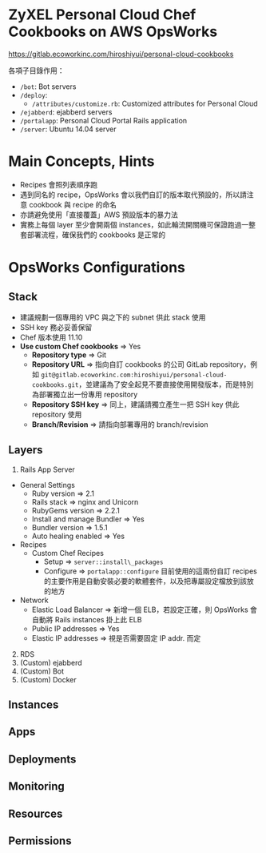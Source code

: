 # ZyXEL Personal Cloud Chef Cookbooks on AWS OpsWorks

https://gitlab.ecoworkinc.com/hiroshiyui/personal-cloud-cookbooks

各項子目錄作用：
* `/bot`: Bot servers
* `/deploy`:
  * `/attributes/customize.rb`: Customized attributes for Personal Cloud
* `/ejabberd`: ejabberd servers
* `/portalapp`: Personal Cloud Portal Rails application
* `/server`: Ubuntu 14.04 server

# Main Concepts, Hints

* Recipes 會照列表順序跑
* 遇到同名的 recipe，OpsWorks 會以我們自訂的版本取代預設的，所以請注意 cookbook 與 recipe 的命名
* 亦請避免使用「直接覆蓋」AWS 預設版本的暴力法
* 實務上每個 layer 至少會開兩個 instances，如此輪流開關機可保證跑過一整套部署流程，確保我們的 cookbooks 是正常的

# OpsWorks Configurations

## Stack

* 建議規劃一個專用的 VPC 與之下的 subnet 供此 stack 使用
* SSH key 務必妥善保留
* Chef 版本使用 11.10
* **Use custom Chef cookbooks** => Yes
  * **Repository type** => Git
  * **Repository URL** => 指向自訂 cookbooks 的公司 GitLab repository，例如 `git@gitlab.ecoworkinc.com:hiroshiyui/personal-cloud-cookbooks.git`，並建議為了安全起見不要直接使用開發版本，而是特別為部署獨立出一份專用 repository 
  * **Repository SSH key** => 同上，建議請獨立產生一把 SSH key 供此 repository 使用
  * **Branch/Revision** => 請指向部署專用的 branch/revision

## Layers

1. Rails App Server
  * General Settings
      * Ruby version => 2.1
      * Rails stack => nginx and Unicorn
      * RubyGems version => 2.2.1
      * Install and manage Bundler => Yes
      * Bundler version => 1.5.1
      * Auto healing enabled => Yes
  * Recipes
      * Custom Chef Recipes
          * Setup => `server::install\_packages`
          * Configure => `portalapp::configure`
        目前使用的這兩份自訂 recipes 的主要作用是自動安裝必要的軟體套件，以及把專屬設定檔放到該放的地方
  * Network
      * Elastic Load Balancer => 新增一個 ELB，若設定正確，則 OpsWorks 會自動將 Rails instances 掛上此 ELB
      * Public IP addresses => Yes
      * Elastic IP addresses => 視是否需要固定 IP addr. 而定
2. RDS
3. (Custom) ejabberd
4. (Custom) Bot
5. (Custom) Docker

## Instances
## Apps
## Deployments
## Monitoring
## Resources
## Permissions
